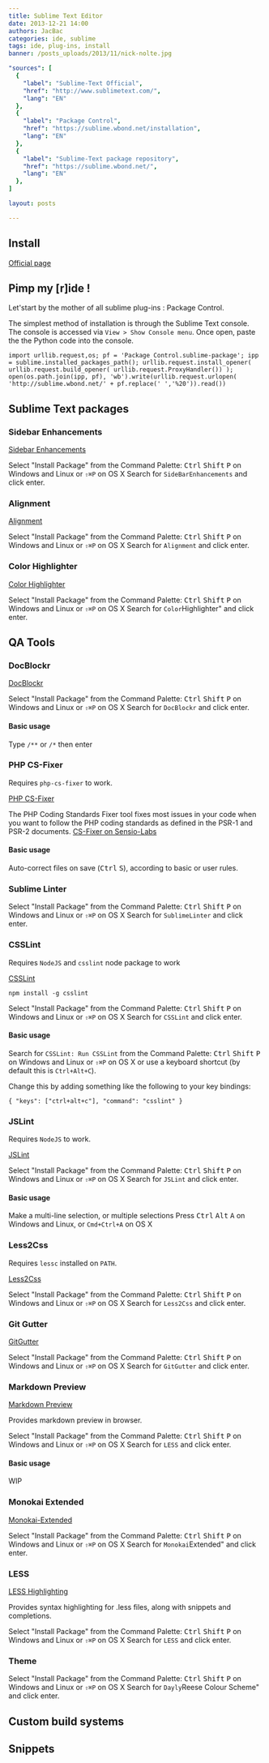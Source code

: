 ```yaml
---
title: Sublime Text Editor
date: 2013-12-21 14:00
authors: JacBac
categories: ide, sublime
tags: ide, plug-ins, install
banner: /posts_uploads/2013/11/nick-nolte.jpg

"sources": [
  {
    "label": "Sublime-Text Official",
    "href": "http://www.sublimetext.com/",
    "lang": "EN"
  },
  {
    "label": "Package Control",
    "href": "https://sublime.wbond.net/installation",
    "lang": "EN"
  },
  {
    "label": "Sublime-Text package repository",
    "href": "https://sublime.wbond.net/",
    "lang": "EN"
  },
]

layout: posts

---
```


## Install

[Official page](http://www.sublimetext.com/)


## Pimp my [r]ide !

Let'start by the mother of all sublime plug-ins : Package Control.

The simplest method of installation is through the Sublime Text console. The console is accessed via `View > Show Console menu`. Once open, paste the the Python code into the console.

```
import urllib.request,os; pf = 'Package Control.sublime-package'; ipp = sublime.installed_packages_path(); urllib.request.install_opener( urllib.request.build_opener( urllib.request.ProxyHandler()) ); open(os.path.join(ipp, pf), 'wb').write(urllib.request.urlopen( 'http://sublime.wbond.net/' + pf.replace(' ','%20')).read())
```

## Sublime Text packages

### Sidebar Enhancements

[Sidebar Enhancements](https://sublime.wbond.net/packages/SideBarEnhancements)

Select "Install Package" from the Command Palette: <kbd>Ctrl</kbd> <kbd>Shift</kbd> <kbd>P</kbd> on Windows and Linux or `⇧⌘P` on OS X
Search for `SideBarEnhancements` and click enter.

### Alignment

[Alignment](https://sublime.wbond.net/packages/Alignment)

Select "Install Package" from the Command Palette: <kbd>Ctrl</kbd> <kbd>Shift</kbd> <kbd>P</kbd> on Windows and Linux or `⇧⌘P` on OS X
Search for `Alignment` and click enter.

### Color Highlighter

[Color Highlighter](https://sublime.wbond.net/packages/Color%20Highlighter)

Select "Install Package" from the Command Palette: <kbd>Ctrl</kbd> <kbd>Shift</kbd> <kbd>P</kbd> on Windows and Linux or `⇧⌘P` on OS X
Search for `Color`Highlighter" and click enter.

## QA Tools

### Doc​Blockr

[DocBlockr](https://sublime.wbond.net/packages/DocBlockr)

Select "Install Package" from the Command Palette: <kbd>Ctrl</kbd> <kbd>Shift</kbd> <kbd>P</kbd> on Windows and Linux or `⇧⌘P` on OS X
Search for `DocBlockr` and click enter.

#### Basic usage

Type `/**` or `/*` then enter

### PHP CS-Fixer

Requires `php-cs-fixer` to work.

[PHP CS-Fixer](https://sublime.wbond.net/packages/Phpcs)

The PHP Coding Standards Fixer tool fixes most issues in your code when you want to follow the PHP coding standards as defined in the PSR-1 and PSR-2 documents.
[CS-Fixer on Sensio-Labs](http://cs.sensiolabs.org)

#### Basic usage

Auto-correct files on save (<kbd>Ctrl</kbd> <kbd>S</kbd>), according to basic or user rules.



### Sublime Linter

[]()

Select "Install Package" from the Command Palette: <kbd>Ctrl</kbd> <kbd>Shift</kbd> <kbd>P</kbd> on Windows and Linux or `⇧⌘P` on OS X
Search for `SublimeLinter` and click enter.

### CSSLint

Requires `NodeJS` and `csslint` node package to work

[CSSLint](https://sublime.wbond.net/packages/SublimeLinter-csslint)

```
npm install -g csslint
```

Select "Install Package" from the Command Palette: <kbd>Ctrl</kbd> <kbd>Shift</kbd> <kbd>P</kbd> on Windows and Linux or `⇧⌘P` on OS X
Search for `CSSLint` and click enter.

#### Basic usage

Search for `CSSLint: Run CSSLint` from the Command Palette: <kbd>Ctrl</kbd> <kbd>Shift</kbd> <kbd>P</kbd> on Windows and Linux or `⇧⌘P` on OS X or use a keyboard shortcut (by default this is `Ctrl+Alt+C`).

Change this by adding something like the following to your key bindings:

```
{ "keys": ["ctrl+alt+c"], "command": "csslint" }
```

### JSLint

Requires `NodeJS` to work.

[JSLint](https://sublime.wbond.net/packages/JSLint)

Select "Install Package" from the Command Palette: <kbd>Ctrl</kbd> <kbd>Shift</kbd> <kbd>P</kbd> on Windows and Linux or `⇧⌘P` on OS X
Search for `JSLint` and click enter.

#### Basic usage

Make a multi-line selection, or multiple selections
Press <kbd>Ctrl</kbd> <kbd>Alt</kbd> <kbd>A</kbd> on Windows and Linux, or `Cmd+Ctrl+A` on OS X

### Less2Css

Requires `lessc` installed on `PATH`.

[Less2Css](https://sublime.wbond.net/packages/Less2Css)

Select "Install Package" from the Command Palette: <kbd>Ctrl</kbd> <kbd>Shift</kbd> <kbd>P</kbd> on Windows and Linux or `⇧⌘P` on OS X
Search for `Less2Css` and click enter.


### Git Gutter

[GitGutter](https://sublime.wbond.net/packages/GitGutter)

Select "Install Package" from the Command Palette: <kbd>Ctrl</kbd> <kbd>Shift</kbd> <kbd>P</kbd> on Windows and Linux or `⇧⌘P` on OS X
Search for `GitGutter` and click enter.


### Markdown Preview

[Markdown Preview](https://sublime.wbond.net/packages/Markdown%20Preview)

Provides markdown preview in browser.

Select "Install Package" from the Command Palette: <kbd>Ctrl</kbd> <kbd>Shift</kbd> <kbd>P</kbd> on Windows and Linux or `⇧⌘P` on OS X
Search for `LESS` and click enter.

#### Basic usage

WIP


### Monokai Extended

[Monokai-Extended](https://github.com/jisaacks/sublime-monokai-extended)

Select "Install Package" from the Command Palette: <kbd>Ctrl</kbd> <kbd>Shift</kbd> <kbd>P</kbd> on Windows and Linux or `⇧⌘P` on OS X
Search for `Monokai`Extended" and click enter.

### LESS

[LESS Highlighting](https://sublime.wbond.net/packages/LESS)

Provides syntax highlighting for .less files, along with snippets and completions.

Select "Install Package" from the Command Palette: <kbd>Ctrl</kbd> <kbd>Shift</kbd> <kbd>P</kbd> on Windows and Linux or `⇧⌘P` on OS X
Search for `LESS` and click enter.

### Theme

[](https://github.com/daylerees/colour-schemes)

Select "Install Package" from the Command Palette: <kbd>Ctrl</kbd> <kbd>Shift</kbd> <kbd>P</kbd> on Windows and Linux or `⇧⌘P` on OS X
Search for `Dayly`Reese Colour Scheme" and click enter.


## Custom build systems

[](http://addyosmani.com/blog/custom-sublime-text-build-systems-for-popular-tools-and-languages/)


## Snippets

